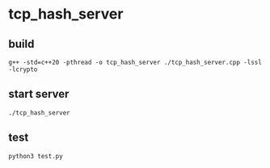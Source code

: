# tcp_hash_server

## build
~~~
g++ -std=c++20 -pthread -o tcp_hash_server ./tcp_hash_server.cpp -lssl -lcrypto
~~~

## start server
~~~
./tcp_hash_server
~~~

## test
~~~
python3 test.py
~~~

